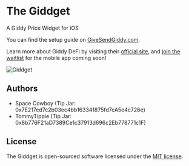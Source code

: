 # The Giddget
A Giddy Price Widget for iOS

You can find the setup guide on [GiveSendGiddy.com](https://www.givesendgiddy.com/giddy-widget). 

Learn more about Giddy DeFi by visiting their [official site](https://giddy.co), and [join the waitlist](app.giddy.co/share/sc1enL7U) for the mobile app coming soon!

![Giddget](https://repository-images.githubusercontent.com/486780309/2783dc4e-0bb7-4e13-a379-54988a9a64ad "Giddget")

## Authors

- Space Cowboy (Tip Jar: 0x7E217ed7c2b03ec4bb163341875fd7cA5e4c726e)
- TommyTippie (Tip Jar: 0x8b776F21aD7389Ce1c37913d696c2Eb778771c1F)

## License

The Giddget is open-sourced software licensed under the [MIT license](https://opensource.org/licenses/MIT).
